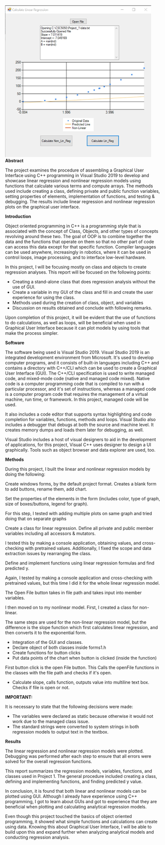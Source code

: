 ![UI](https://github.com/paulmathai01/LinReg-CPP-Scratch/blob/master/Picture%201.png)
<br>
**Abstract**

The project examines the procedure of assembling a Graphical User Interface using C++ programming in Visual Studio 2019 to develop and showcase linear regression and nonlinear regression models using functions that calculate various terms and compute arrays. The methods used include creating a class, defining private and public function variables, setting properties of elements, implementation of functions, and testing &amp; debugging. The results include linear regression and nonlinear regression plots on the graphical user interface.

**Introduction**

Object oriented programming in C++ is a programming style that is associated with the concept of Class, Objects, and other types of concepts revolving around these two. The goal of OOP is to combine together the data and the functions that operate on them so that no other part of code can access this data except for that specific function. Compiler languages can be used anywhere, increasingly in robotics, where it can be used in control loops, image processing, and to interface low-level hardware.

In this project, I will be focusing mostly on class and objects to create regression analyses. This report will be focused on the following points:

- Creating a stand-alone class that does regression analysis without the use of GUI.
- Create a variable in my GUI of the class and fill in and create the user experience for using the class.
- Methods used during the creation of class, object, and variables
- Discussion on results obtained and conclude with following remarks.

Upon completion of this project, it will be evident that the use of functions to do calculations, as well as loops, will be beneficial when used in Graphical User Interface because it can plot models by using tools that make the process simpler.

**Software**

The software being used is Visual Studio 2019. Visual Studio 2019 is an integrated development environment from Microsoft. It&#39;s used to develop computer programs, and it consists of built-in languages including C++ and contains a directory with C++/CLI which can be used to create a Graphical User Interface (GUI). The C++/CLI specification is used to write managed code, and mixed-mode code (native and managed code mixed). Native code is a computer programming code that is compiled to run with a particular processor, and it&#39;s set of instructions, whereas a managed code is a computer program code that requires the management of a virtual machine, run time, or framework. In this project, managed code will be used.

It also includes a code editor that supports syntax highlighting and code completion for variables, functions, methods and loops. Visual Studio also includes a debugger that debugs at both the source and machine level. It creates memory dumps and loads them later for debugging, as well.

Visual Studio includes a host of visual designers to aid in the development of applications, for this project, Visual C++ uses designer to design a UI graphically. Tools such as object browser and data explorer are used, too.

**Methods**

During this project, I built the linear and nonlinear regression models by doing the following:

Create windows forms, by the default project format. Creates a blank form to add buttons, rename them, add chart.

Set the properties of the elements in the form (includes color, type of graph, size of boxes/buttons, legend for graph).

For this step, I tested with adding multiple plots on same graph and tried doing that on separate graphs

Create a class for linear regression.
Define all private and public member variables including all accessors &amp; mutators.


I tested this by making a console application, obtaining values, and cross-checking with pretrained values. Additionally, I fixed the scope and data extraction issues by rearranging the class.

Define and implement functions using linear regression formulas and find predicted y.


Again, I tested by making a console application and cross-checking with pretrained values, but this time I did it for the whole linear regression model.

The Open File button takes in file path and takes input into member variables.

I then moved on to my nonlinear model. First, I created a class for non-linear.

The same steps are used for the non-linear regression model, but the difference is the slope function which first calculates linear regression, and then converts it to the exponential form.


- Integration of the GUI and classes.
- Declare object of both classes inside forms1.h
- Create functions for button clicks
- Put data points of the chart when button is clicked (inside the function)


First button click is the open File button. This Calls the openFile functions in the classes with the file path and checks if it&#39;s open.
  - Calculate slope, calls function, outputs value into multiline text box. Checks if file is open or not.


**IMPORTANT:**

It is necessary to state that the following decisions were made:

- The variables were declared as static because otherwise it would not work due to the managed class issue.
- The standard strings were converted to system strings in both regression models to output text in the textbox.


**Results**

The linear regression and nonlinear regression models were plotted. Debugging was performed after each step to ensure that all errors were solved for the overall regression functions.

This report summarizes the regression models, variables, functions, and classes used in Project 1. The general procedure included creating a class, defining and implementing functions, and finding predicted y value.

In conclusion, it is found that both linear and nonlinear models can be plotted using GUI. Although I already have experience using C++ programming, I got to learn about GUIs and got to experience that they are beneficial when plotting and calculating analytical regression models.

Even though this project touched the basics of object oriented programming, it showed what simple functions and calculations can create using data. Knowing this about Graphical User Interface, I will be able to build upon this and expand further when analyzing analytical models and conducting regression analysis.

